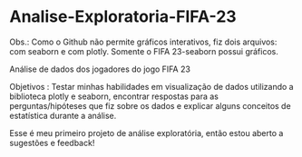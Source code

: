 # Analise-Exploratoria-FIFA-23
Obs.: Como o Github não permite gráficos interativos, fiz dois arquivos: com seaborn e com plotly. Somente o FIFA 23-seaborn possui gráficos.

Análise de dados dos jogadores do jogo FIFA 23

Objetivos : Testar minhas habilidades em visualização de dados utilizando a biblioteca plotly e seaborn, encontrar respostas para as perguntas/hipóteses que fiz sobre os dados e 
explicar alguns conceitos de estatística durante a análise.

Esse é meu primeiro projeto de análise exploratória, então estou aberto a sugestões e feedback!
